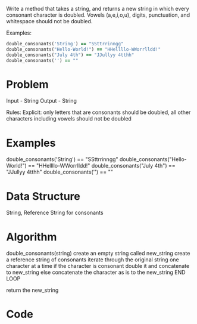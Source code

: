 Write a method that takes a string, and returns a new string in which every consonant character is doubled. Vowels (a,e,i,o,u), digits, punctuation, and whitespace should not be doubled.

Examples:
``` ruby
double_consonants('String') == "SSttrrinngg"
double_consonants("Hello-World!") == "HHellllo-WWorrlldd!"
double_consonants("July 4th") == "JJullyy 4tthh"
double_consonants('') == ""
```

  # Problem
  Input - String
  Output - String 

  Rules: 
  Explicit: only letters that are consonants should be doubled, all other characters including vowels should not be doubled


  # Examples
  double_consonants('String') == "SSttrrinngg"
  double_consonants("Hello-World!") == "HHellllo-WWorrlldd!"
  double_consonants("July 4th") == "JJullyy 4tthh"
  double_consonants('') == ""

  # Data Structure
  String, Reference String for consonants

  # Algorithm
  double_consonants(string)
  create an empty string called new_string
  create a reference string of consonants
  iterate through the original string one character at a time
    if the character is consonant double it and concatenate to new_string
    else concatenate the character as is to the new_string
  END LOOP

  return the new_string


  # Code